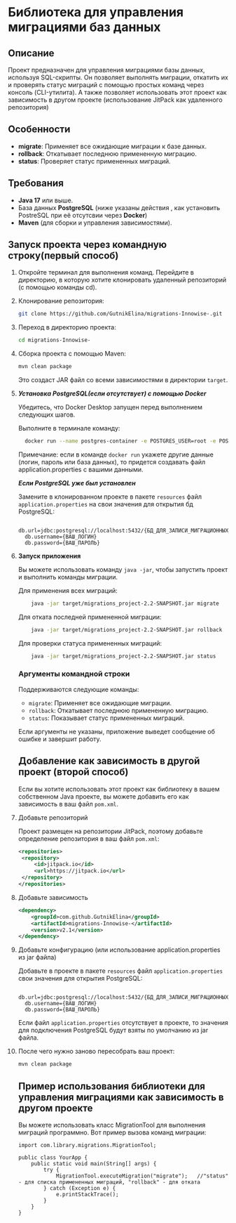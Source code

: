 # Библиотека для управления миграциями баз данных

## Описание
Проект предназначен для управления миграциями базы данных, используя SQL-скрипты. Он позволяет выполнять миграции, откатить их и проверять статус 
миграций с помощью простых команд через консоль (CLI-утилита). А также позволяет использовать этот проект как зависимость в другом проекте (использование JitPack как удаленного репозитория)

## Особенности

- **migrate**: Применяет все ожидающие миграции к базе данных.
- **rollback**: Откатывает последнюю примененную миграцию.
- **status**: Проверяет статус примененных миграций.

## Требования

- **Java 17** или выше.
- База данных **PostgreSQL** (ниже указаны действия , как установить PostreSQL при её отсутсвии через **Docker**)
- **Maven** (для сборки и управления зависимостями).

## Запуск проекта через командную строку(первый способ)

1. Откройте терминал для выполнения команд. Перейдите в директорию, в которую хотите клонировать удаленный репозиторий (с помощью команды cd).

2. Клонирование репозитория:
   ```bash
   git clone https://github.com/GutnikElina/migrations-Innowise-.git

3. Переход в директорию проекта:
   ```bash
   cd migrations-Innowise-

4. Сборка проекта с помощью Maven:
   ```bash
   mvn clean package
   ```
   Это создаст JAR файл со всеми зависимостями в директории `target`.
   
5. ***Установка PostgreSQL(если отсутствует) с помощью Docker***

   Убедитесь, что Docker Desktop запущен перед выполнением следующих шагов.

   Выполните в терминале команду:
   ```bash
     docker run --name postgres-container -e POSTGRES_USER=root -e POSTGRES_PASSWORD=root -e POSTGRES_DB=migrations_db -p 5432:5432 -d postgres
   ```
   Примечание: если в команде ```docker run``` укажете другие данные (логин, пароль или база данных), то придется создавать файл application.properties с вашими данными.


   ***Если PostgreSQL уже был установлен***

   Замените в клонированном проекте в пакете ```resources``` файл ```application.properties``` на свои значения для открытия бд PostgreSQL:
   ```
     db.url=jdbc:postgresql://localhost:5432/{БД_ДЛЯ_ЗАПИСИ_МИГРАЦИОННЫХ_ФАЙЛОВ}
     db.username={ВАШ_ЛОГИН}
     db.password={ВАШ_ПАРОЛЬ}
   ```
   
6. **Запуск приложения**
      
   Вы можете использовать команду `java -jar`, чтобы запустить проект и выполнить команды миграции.

   Для применения всех миграций:

   ```bash
       java -jar target/migrations_project-2.2-SNAPSHOT.jar migrate
   ```

   Для отката последней примененной миграции:

   ```bash
       java -jar target/migrations_project-2.2-SNAPSHOT.jar rollback
   ```

   Для проверки статуса примененных миграций:

   ```bash
       java -jar target/migrations_project-2.2-SNAPSHOT.jar status
   ```
   ### Аргументы командной строки

   Поддерживаются следующие команды:

   - `migrate`: Применяет все ожидающие миграции.
   - `rollback`: Откатывает последнюю примененную миграцию.
   - `status`: Показывает статус примененных миграций.

   Если аргументы не указаны, приложение выведет сообщение об ошибке и завершит работу.

   ## Добавление как зависимость в другой проект (второй способ)
   Если вы хотите использовать этот проект как библиотеку в вашем собственном Java проекте, вы можете добавить его как зависимость в ваш файл `pom.xml`.

1. Добавьте репозиторий

   Проект размещен на репозитории JitPack, поэтому добавьте определение репозитория в ваш файл `pom.xml`:

   ```xml
   <repositories>
    <repository>
        <id>jitpack.io</id>
        <url>https://jitpack.io</url>
    </repository>
   </repositories>
   ```

2. Добавьте зависимость
   
   ```xml
   <dependency>
       <groupId>com.github.GutnikElina</groupId>
       <artifactId>migrations-Innowise-</artifactId>
       <version>v2.1</version>
   </dependency>
   ```

3. Добавьте конфигурацию (или использование application.properties из jar файла)

   Добавьте в проекте в пакете ```resources``` файл ```application.properties``` свои значения для открытия PostgreSQL:
   ```
     db.url=jdbc:postgresql://localhost:5432/{БД_ДЛЯ_ЗАПИСИ_МИГРАЦИОННЫХ_ФАЙЛОВ}
     db.username={ВАШ_ЛОГИН}
     db.password={ВАШ_ПАРОЛЬ}
   ```
   Если файл ```application.properties``` отсутствует в проекте, то значения для подключения PostgreSQL будут взяты по умолчанию из jar файла.

4. После чего нужно заново пересобрать ваш проект:
   ```bash
   mvn clean package
   ```

   ## Пример использования библиотеки для управления миграциями как зависимость в другом проекте

   Вы можете использовать класс MigrationTool для выполнения миграций программно. Вот пример вызова команд миграции:
   ```
   import com.library.migrations.MigrationTool;

   public class YourApp {
       public static void main(String[] args) {
           try {
               MigrationTool.executeMigration("migrate");   //"status" - для списка примененных миграций, "rollback" - для отката
           } catch (Exception e) {
               e.printStackTrace();
           }
       }
   }
   ```
